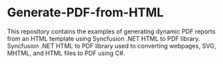 # Generate-PDF-from-HTML
This repository contains the examples of generating dynamic PDF reports from an HTML template using Syncfusion .NET HTML to PDF library. Syncfusion .NET HTML to PDF library used to converting webpages, SVG, MHTML, and HTML files to PDF using C#.
